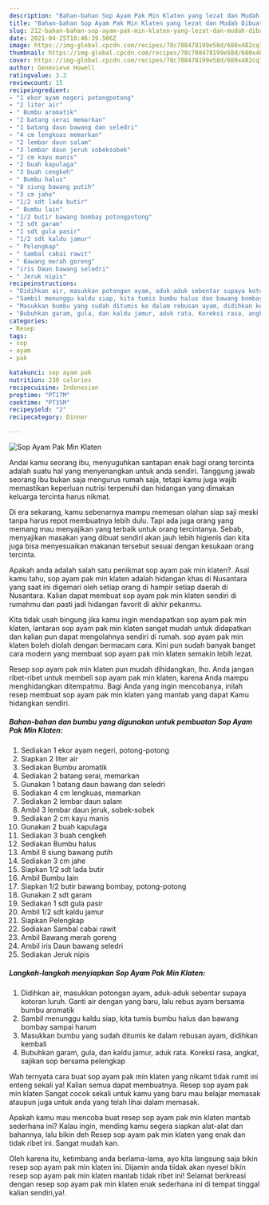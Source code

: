 ```yaml
---
description: "Bahan-bahan Sop Ayam Pak Min Klaten yang lezat dan Mudah Dibuat"
title: "Bahan-bahan Sop Ayam Pak Min Klaten yang lezat dan Mudah Dibuat"
slug: 212-bahan-bahan-sop-ayam-pak-min-klaten-yang-lezat-dan-mudah-dibuat
date: 2021-04-25T18:46:39.506Z
image: https://img-global.cpcdn.com/recipes/78c708478199e58d/680x482cq70/sop-ayam-pak-min-klaten-foto-resep-utama.jpg
thumbnail: https://img-global.cpcdn.com/recipes/78c708478199e58d/680x482cq70/sop-ayam-pak-min-klaten-foto-resep-utama.jpg
cover: https://img-global.cpcdn.com/recipes/78c708478199e58d/680x482cq70/sop-ayam-pak-min-klaten-foto-resep-utama.jpg
author: Genevieve Howell
ratingvalue: 3.3
reviewcount: 15
recipeingredient:
- "1 ekor ayam negeri potongpotong"
- "2 liter air"
- " Bumbu aromatik"
- "2 batang serai memarkan"
- "1 batang daun bawang dan seledri"
- "4 cm lengkuas memarkan"
- "2 lembar daun salam"
- "3 lembar daun jeruk sobeksobek"
- "2 cm kayu manis"
- "2 buah kapulaga"
- "3 buah cengkeh"
- " Bumbu halus"
- "8 siung bawang putih"
- "3 cm jahe"
- "1/2 sdt lada butir"
- " Bumbu lain"
- "1/2 butir bawang bombay potongpotong"
- "2 sdt garam"
- "1 sdt gula pasir"
- "1/2 sdt kaldu jamur"
- " Pelengkap"
- " Sambal cabai rawit"
- " Bawang merah goreng"
- "iris Daun bawang seledri"
- " Jeruk nipis"
recipeinstructions:
- "Didihkan air, masukkan potongan ayam, aduk-aduk sebentar supaya kotoran luruh. Ganti air dengan yang baru, lalu rebus ayam bersama bumbu aromatik"
- "Sambil menunggu kaldu siap, kita tumis bumbu halus dan bawang bombay sampai harum"
- "Masukkan bumbu yang sudah ditumis ke dalam rebusan ayam, didihkan kembali"
- "Bubuhkan garam, gula, dan kaldu jamur, aduk rata. Koreksi rasa, angkat, sajikan sop bersama pelengkap"
categories:
- Resep
tags:
- sop
- ayam
- pak

katakunci: sop ayam pak 
nutrition: 230 calories
recipecuisine: Indonesian
preptime: "PT17M"
cooktime: "PT35M"
recipeyield: "2"
recipecategory: Dinner

---
```



![Sop Ayam Pak Min Klaten](https://img-global.cpcdn.com/recipes/78c708478199e58d/680x482cq70/sop-ayam-pak-min-klaten-foto-resep-utama.jpg)

Andai kamu seorang ibu, menyuguhkan santapan enak bagi orang tercinta adalah suatu hal yang menyenangkan untuk anda sendiri. Tanggung jawab seorang ibu bukan saja mengurus rumah saja, tetapi kamu juga wajib memastikan keperluan nutrisi terpenuhi dan hidangan yang dimakan keluarga tercinta harus nikmat.

Di era  sekarang, kamu sebenarnya mampu memesan olahan siap saji meski tanpa harus repot membuatnya lebih dulu. Tapi ada juga orang yang memang mau menyajikan yang terbaik untuk orang tercintanya. Sebab, menyajikan masakan yang dibuat sendiri akan jauh lebih higienis dan kita juga bisa menyesuaikan makanan tersebut sesuai dengan kesukaan orang tercinta. 



Apakah anda adalah salah satu penikmat sop ayam pak min klaten?. Asal kamu tahu, sop ayam pak min klaten adalah hidangan khas di Nusantara yang saat ini digemari oleh setiap orang di hampir setiap daerah di Nusantara. Kalian dapat membuat sop ayam pak min klaten sendiri di rumahmu dan pasti jadi hidangan favorit di akhir pekanmu.

Kita tidak usah bingung jika kamu ingin mendapatkan sop ayam pak min klaten, lantaran sop ayam pak min klaten sangat mudah untuk didapatkan dan kalian pun dapat mengolahnya sendiri di rumah. sop ayam pak min klaten boleh diolah dengan bermacam cara. Kini pun sudah banyak banget cara modern yang membuat sop ayam pak min klaten semakin lebih lezat.

Resep sop ayam pak min klaten pun mudah dihidangkan, lho. Anda jangan ribet-ribet untuk membeli sop ayam pak min klaten, karena Anda mampu menghidangkan ditempatmu. Bagi Anda yang ingin mencobanya, inilah resep membuat sop ayam pak min klaten yang mantab yang dapat Kamu hidangkan sendiri.

<!--inarticleads1-->

##### Bahan-bahan dan bumbu yang digunakan untuk pembuatan Sop Ayam Pak Min Klaten:

1. Sediakan 1 ekor ayam negeri, potong-potong
1. Siapkan 2 liter air
1. Sediakan  Bumbu aromatik
1. Sediakan 2 batang serai, memarkan
1. Gunakan 1 batang daun bawang dan seledri
1. Sediakan 4 cm lengkuas, memarkan
1. Sediakan 2 lembar daun salam
1. Ambil 3 lembar daun jeruk, sobek-sobek
1. Sediakan 2 cm kayu manis
1. Gunakan 2 buah kapulaga
1. Sediakan 3 buah cengkeh
1. Sediakan  Bumbu halus
1. Ambil 8 siung bawang putih
1. Sediakan 3 cm jahe
1. Siapkan 1/2 sdt lada butir
1. Ambil  Bumbu lain
1. Siapkan 1/2 butir bawang bombay, potong-potong
1. Gunakan 2 sdt garam
1. Sediakan 1 sdt gula pasir
1. Ambil 1/2 sdt kaldu jamur
1. Siapkan  Pelengkap
1. Sediakan  Sambal cabai rawit
1. Ambil  Bawang merah goreng
1. Ambil iris Daun bawang seledri
1. Sediakan  Jeruk nipis




<!--inarticleads2-->

##### Langkah-langkah menyiapkan Sop Ayam Pak Min Klaten:

1. Didihkan air, masukkan potongan ayam, aduk-aduk sebentar supaya kotoran luruh. Ganti air dengan yang baru, lalu rebus ayam bersama bumbu aromatik
1. Sambil menunggu kaldu siap, kita tumis bumbu halus dan bawang bombay sampai harum
1. Masukkan bumbu yang sudah ditumis ke dalam rebusan ayam, didihkan kembali
1. Bubuhkan garam, gula, dan kaldu jamur, aduk rata. Koreksi rasa, angkat, sajikan sop bersama pelengkap




Wah ternyata cara buat sop ayam pak min klaten yang nikamt tidak rumit ini enteng sekali ya! Kalian semua dapat membuatnya. Resep sop ayam pak min klaten Sangat cocok sekali untuk kamu yang baru mau belajar memasak ataupun juga untuk anda yang telah lihai dalam memasak.

Apakah kamu mau mencoba buat resep sop ayam pak min klaten mantab sederhana ini? Kalau ingin, mending kamu segera siapkan alat-alat dan bahannya, lalu bikin deh Resep sop ayam pak min klaten yang enak dan tidak ribet ini. Sangat mudah kan. 

Oleh karena itu, ketimbang anda berlama-lama, ayo kita langsung saja bikin resep sop ayam pak min klaten ini. Dijamin anda tiidak akan nyesel bikin resep sop ayam pak min klaten mantab tidak ribet ini! Selamat berkreasi dengan resep sop ayam pak min klaten enak sederhana ini di tempat tinggal kalian sendiri,ya!.

